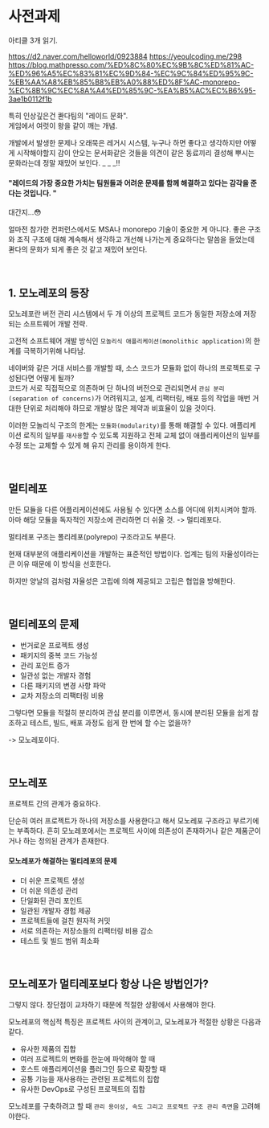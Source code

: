 # 사전과제

아티클 3개 읽기.

https://d2.naver.com/helloworld/0923884
https://yeoulcoding.me/298
https://blog.mathpresso.com/%ED%8C%80%EC%9B%8C%ED%81%AC-%ED%96%A5%EC%83%81%EC%9D%84-%EC%9C%84%ED%95%9C-%EB%AA%A8%EB%85%B8%EB%A0%88%ED%8F%AC-monorepo-%EC%8B%9C%EC%8A%A4%ED%85%9C-%EA%B5%AC%EC%B6%95-3ae1b0112f1b

특히 인상깊은건 콴다팀의 "레이드 문화".<br>
게임에서 여럿이 왕을 같이 깨는 개념.

개발에서 발생한 문제나 오래묵은 레거시 시스템, 누구나 하면 좋다고 생각하지만 어떻게 시작해야할지 감이 안오는 문서화같은 것들을 의견이 같은 동료끼리 결성해 뿌시는 문화라는데 정말 재밌어 보인다. _ \_ _!!

#### "레이드의 가장 중요한 가치는 팀원들과 어려운 문제를 함께 해결하고 있다는 감각을 준다는 것입니다. "

대간지...😳

얼마전 참가한 컨퍼런스에서도 MSA나 monorepo 기술이 중요한 게 아니다. 좋은 구조와 조직 구조에 대해 계속해서 생각하고 개선해 나가는게 중요하다는 말씀을 들었는데 콴다의 문화가 되게 좋은 것 같고 재밌어 보인다.

<br>

## 1. 모노레포의 등장

모노레포란 버전 관리 시스템에서 두 개 이상의 프로젝트 코드가 동일한 저장소에 저장되는 소프트웨어 개발 전략.

고전적 소프트웨어 개발 방식인 `모놀리식 애플리케이션(monolithic application)`의 한계를 극복하기위해 나타남.

네이버와 같은 거대 서비스를 개발할 때, 소스 코드가 모듈화 없이 하나의 프로젝트로 구성된다면 어떻게 될까? <br>
코드가 서로 직접적으로 의존하며 단 하나의 버전으로 관리되면서 `관심 분리(separation of concerns)`가 어려워지고, 설계, 리팩터링, 배포 등의 작업을 매번 거대한 단위로 처리해야 하므로 개발상 많은 제약과 비효율이 있을 것이다.

이러한 모놀리식 구조의 한계는 `모듈화(modularity)`를 통해 해결할 수 있다. 애플리케이션 로직의 일부를 `재사용`할 수 있도록 지원하고 전체 교체 없이 애플리케이션의 일부를 수정 또는 교체할 수 있게 해 유지 관리를 용이하게 한다.

<br>

## 멀티레포

만든 모듈을 다른 어플리케이션에도 사용될 수 있다면 소스를 어디에 위치시켜야 할까. 아마 해당 모듈을 독자적인 저장소에 관리하면 더 쉬울 것. -> 멀티레포다.

멀티레포 구조는 폴리레포(polyrepo) 구조라고도 부른다.

현재 대부분의 애플리케이션을 개발하는 표준적인 방법이다. 업계는 팀의 자율성이라는 큰 이유 때문에 이 방식을 선호한다.

하지만 양날의 검처럼 자율성은 고립에 의해 제공되고 고립은 협업을 방해한다.

<br>

## 멀티레포의 문제

- 번거로운 프로젝트 생성
- 패키지의 중복 코드 가능성
- 관리 포인트 증가
- 일관성 없는 개발자 경험
- 다른 패키지의 변경 사항 파악
- 교차 저장소의 리팩터링 비용

그렇다면 모듈을 적절히 분리하여 관심 분리를 이루면서, 동시에 분리된 모듈을 쉽게 참조하고 테스트, 빌드, 배포 과정도 쉽게 한 번에 할 수는 없을까?

-> 모노레포이다.

<br>

## 모노레포

프로젝트 간의 관계가 중요하다.

단순히 여러 프로젝트가 하나의 저장소를 사용한다고 해서 모노레포 구조라고 부르기에는 부족하다. 흔히 모노레포에서는 프로젝트 사이에 의존성이 존재하거나 같은 제품군이거나 하는 정의된 관계가 존재한다.

#### 모노레포가 해결하는 멀티레포의 문제

- 더 쉬운 프로젝트 생성
- 더 쉬운 의존성 관리
- 단일화된 관리 포인트
- 일관된 개발자 경험 제공
- 프로젝트들에 걸친 원자적 커밋
- 서로 의존하는 저장소들의 리팩터링 비용 감소
- 테스트 및 빌드 범위 최소화

<br>

## 모노레포가 멀티레포보다 항상 나은 방법인가?

그렇지 않다. 장단점이 교차하기 때문에 적절한 상황에서 사용해야 한다.

모노레포의 핵심적 특징은 프로젝트 사이의 관계이고, 모노레포가 적절한 상황은 다음과 같다.

- 유사한 제품의 집합
- 여러 프로젝트의 변화를 한눈에 파악해야 할 때
- 호스트 애플리케이션을 플러그인 등으로 확장할 때
- 공통 기능을 재사용하는 관련된 프로젝트의 집합
- 유사한 DevOps로 구성된 프로젝트의 집합

모노레포를 구축하려고 할 때 `관리 용이성, 속도 그리고 프로젝트 구조 관리 측면`을 고려해야한다.

<br>
